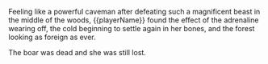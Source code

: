 Feeling like a powerful caveman after defeating such a magnificent beast in the middle of the woods, {{playerName}} found the effect of the adrenaline wearing off, the cold beginning to settle again in her bones, and the forest looking as foreign as ever.

The boar was dead and she was still lost.
